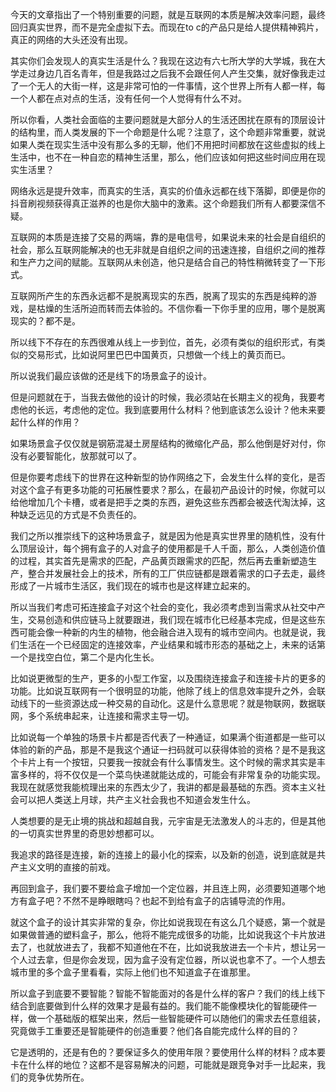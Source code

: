 今天的文章指出了一个特别重要的问题，就是互联网的本质是解决效率问题，最终回归真实世界，而不是完全虚拟下去。而现在to c的产品只是给人提供精神鸦片，真正的网络的大头还没有出现。

其实你们会发现人的真实生活是什么？我现在这边有六七所大学的大学城，我在大学走过身边几百名青年，但是我路过之后我不会跟任何人产生交集，就好像我走过了一个无人的大街一样，这是非常可怕的一件事情，这个世界上所有人都一样，每一个人都在点对点的生活，没有任何一个人觉得有什么不对。

所以你看，人类社会面临的主要问题就是大部分人的生活还困扰在原有的顶层设计的结构里，而人类发展的下一个命题是什么呢？注意了，这个命题非常重要，就说如果人类在现实生活中没有那么多的无聊，他们不用把时间都放在这些虚拟的线上生活中，也不在一种自恋的精神生活里，那么，他们应该如何把这些时间应用在现实生活里？

网络永远是提升效率，而真实的生活，真实的价值永远都在线下落脚，即便是你的抖音刷视频获得真正滋养的也是你大脑中的激素。这个命题我们所有人都要深信不疑。

互联网的本质是连接了交易的两端，靠的是电信号，如果说未来的社会是自组织的社会，那么互联网能解决的也无非就是自组织之间的迅速连接，自组织之间的推荐和生产力之间的赋能。互联网从未创造，他只是结合自己的特性稍微转变了一下形式。

互联网所产生的东西永远都不是脱离现实的东西，脱离了现实的东西是纯粹的游戏，是枯燥的生活所迫而转而去体验的。不信你看一下你手里的应用，哪个是脱离现实的？都不是。

所以线下不存在的东西很难从线上一步到位，首先，必须有类似的组织形式，有类似的交易形式，比如说阿里巴巴中国黄页，只想做一个线上的黄页而已。

所以说我们最应该做的还是线下的场景盒子的设计。

但是问题就在于，当我去做他的设计的时候，我必须站在长期主义的视角，我要考虑他的长远，考虑他的定位。我到底要用什么材料？他到底该怎么设计？他未来要起什么样的作用？

如果场景盒子仅仅就是钢筋混凝土房屋结构的微缩化产品，那么他倒是好对付，你没有必要智能化，放那就可以了。

但是你要考虑线下的世界在这种新型的协作网络之下，会发生什么样的变化，是否对这个盒子有更多功能的可拓展性要求？那么，在最初产品设计的时候，你就可以给他增加几个卡槽，或者是把手之类的东西，避免这些东西都会被迭代淘汰掉，这种缺乏远见的方式是不负责任的。

我们之所以推崇线下的这种场景盒子，就是因为他是真实世界里的随机性，没有什么顶层设计，每个拥有盒子的人对盒子的使用都是千人千面，那么，人类创造价值的过程，其实首先是需求的匹配，产品黄页跟需求的匹配，然后再去重新塑造生产，整合并发展社会上的技术，所有的工厂供应链都是跟着需求的口子去走，最终形成了一片城市生活区，我们现在的城市也是这样建立起来的。

所以当我们考虑可拓连接盒子对这个社会的变化，我必须考虑到当需求从社交中产生，交易创造和供应链马上就要跟进，我们现在城市化已经基本完成，但是这些东西可能会像一种新的内生的植物，他会融合进入现有的城市空间内。也就是说，我们生活在一个已经固定的连接效率，产业结果和城市形态的基础之上，未来的话第一个是找空白位，第二个是内化生长。

比如说更微型的生产，更多的小型工作室，以及围绕连接盒子和连接卡片的更多的功能。比如说互联网有一个很明显的功能，他除了线上的信息效率提升之外，会联动线下的一些资源达成一种交易的自动化。这是什么意思呢？就是物联网，数据联网，多个系统串起来，让连接和需求主导一切。

比如说每一个单独的场景卡片都是否代表了一种通证，如果满个街道都是一些可以体验的新的产品，那是不是我这个通证一扫码就可以获得体验的资格？是不是我这个卡片上有一个按钮，只要我一按就会有什么事情发生。这个时候的需求其实是丰富多样的，将不仅仅是一个菜鸟快递就能达成的，可能会有非常复杂的功能实现。我现在就感觉我能梳理出来的东西太少了，我讲的都是最基础的东西。资本主义社会可以把人类送上月球，共产主义社会我也不知道会发生什么。

人类想要的是无止境的挑战和超越自我，元宇宙是无法激发人的斗志的，但是其他的一切真实世界里的奇思妙想都可以。

我追求的路径是连接，新的连接上的最小化的探索，以及新的创造，说到底就是共产主义文明的直接的前戏。



再回到盒子，我们要不要给盒子增加一个定位器，并且连上网，必须要知道哪个地方有盒子吧？不然不是睁眼瞎吗？也起不到给有盒子的店铺导流的作用。



就这个盒子的设计其实非常的复杂，你比如说我现在有这么几个疑惑，第一个就是如果做普通的塑料盒子，那么，他将不能完成很多的功能，比如说我这个卡片放进去了，也就放进去了，我都不知道他在不在，比如说我放进去一个卡片，想让另一个人过去拿，但是你会发现，因为盒子没有定位器，所以说也拿不了。一个人想去城市里的多个盒子里看看，实际上他们也不知道盒子在谁那里。

所以盒子到底要不要智能？智能不智能面对的各是什么样的客户？我们的线上线下结合到底要做到什么样的效果才是最有益的。我们能不能像模块化的智能硬件一样，做一个基础版的框架出来，然后一些智能硬件可以随他们的需求去任意组装，究竟做手工重要还是智能硬件的创造重要？他们各自能完成什么样的目的？

它是透明的，还是有色的？要保证多久的使用年限？要使用什么样的材料？成本要卡在什么样的地位？这都不是容易解决的问题，可能就是跟竞争对手一比起来，我们的竞争优势所在。